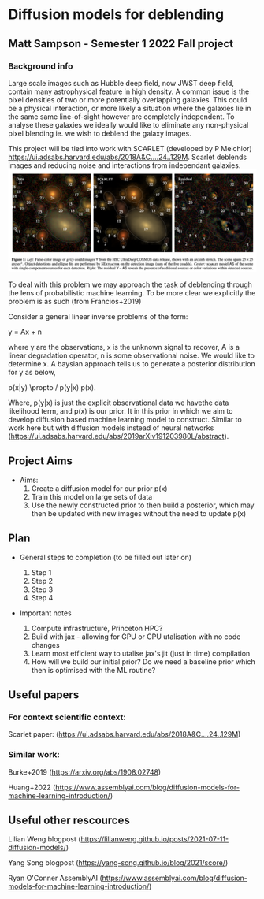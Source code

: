 # Diffusion models for deblending

## Matt Sampson - Semester 1 2022 Fall project
### Background info
Large scale images such as Hubble deep field, now JWST deep field, contain many astrophysical feature in high density. A common issue is the pixel densities of two or more potentially overlapping galaxies. This could be a physical interaction, or more likely a situation where the galaxies lie in the same same line-of-sight however are completely independent. To analyse these galaxies we ideally would like to eliminate any non-physical pixel blending ie. we wish to deblend the galaxy images.

This project will be tied into work with SCARLET (developed by P Melchior) https://ui.adsabs.harvard.edu/abs/2018A&C....24..129M. Scarlet deblends images and reducing noise and interactions from independant galaxies.
![Melchior+2022](https://github.com/SampsonML/deblend_with_diffusion/blob/main/images/scarlet_deep_field.png)

To deal with this problem we may approach the task of deblending through the lens of probabilistic machine learning. To be more clear we explicitly the problem is as such (from Francios+2019)

Consider a general linear inverse problems of the form:

y = Ax + n

where y are the observations, x is the unknown signal to recover, A is a linear degradation operator, n is some observational noise. We would like to determine x. A baysian approach tells us to generate a posterior distribution for y as below,

p(x|y) \propto / p(y|x) p(x).

Where, p(y|x) is just the explicit observational data we havethe data likelihood term, and p(x) is our prior. It in this prior in which we aim to develop  diffusion based machine learning model to construct. Similar to work here but with diffusion models instead of neural networks  (https://ui.adsabs.harvard.edu/abs/2019arXiv191203980L/abstract). 
## Project Aims
* Aims:
  1. Create a diffusion model for our prior p(x)
  2. Train this model on large sets of data
  3. Use the newly constructed prior to then build a posterior, which may then be updated with new images without the need to update p(x)


## Plan

* General steps to completion (to be filled out later on)
  1. Step 1
  2. Step 2
  3. Step 3
  4. Step 4
  
* Important notes
  1. Compute infrastructure, Princeton HPC?
  2. Build with jax - allowing for GPU or CPU utalisation with no code changes
  3. Learn most efficient way to utalise jax's jit (just in time) compilation
  4. How will we build our initial prior? Do we need a baseline prior which then is optimised with the ML routine?
 

## Useful papers
### For context scientific context:

Scarlet paper: (https://ui.adsabs.harvard.edu/abs/2018A&C....24..129M)

### Similar work:

Burke+2019 (https://arxiv.org/abs/1908.02748)

Huang+2022 (https://www.assemblyai.com/blog/diffusion-models-for-machine-learning-introduction/)

## Useful other rescources
Lilian Weng blogpost (https://lilianweng.github.io/posts/2021-07-11-diffusion-models/)

Yang Song blogpost (https://yang-song.github.io/blog/2021/score/)

Ryan O'Conner AssemblyAI (https://www.assemblyai.com/blog/diffusion-models-for-machine-learning-introduction/)
  
  
  



